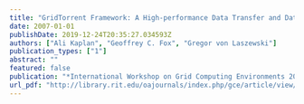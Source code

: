 ```yaml
---
title: "GridTorrent Framework: A High-performance Data Transfer and Data Sharing Framework for Scientific Computing"
date: 2007-01-01
publishDate: 2019-12-24T20:35:27.034593Z
authors: ["Ali Kaplan", "Geoffrey C. Fox", "Gregor von Laszewski"]
publication_types: ["1"]
abstract: ""
featured: false
publication: "*International Workshop on Grid Computing Environments 2007 in Conjunction with SC07*"
url_pdf: "http://library.rit.edu/oajournals/index.php/gce/article/view/85/46"
---
```



